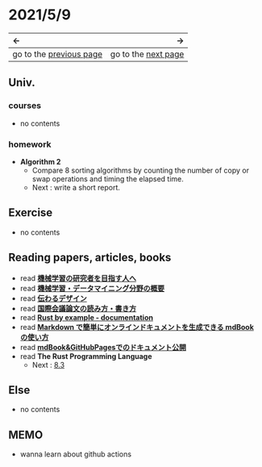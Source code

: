 # 2021/5/9
|←|→|
|:---|---:|
go to the [previous page](./8th.md) | go to the [next page](url)

## Univ.
### courses
- no contents

### homework
- **Algorithm 2**
    - Compare 8 sorting algorithms by counting the number of copy or swap operations and timing the elapsed time.
    - Next : write a short report.

## Exercise
- no contents

## Reading papers, articles, books
- read [**機械学習の研究者を目指す人へ**](https://takahashihiroshi.github.io/contents/for_ml_beginners.html)
- read [**機械学習・データマイニング分野の概要**](https://www.kamishima.net/archive/mldm-overview.pdf)
- read [**伝わるデザイン**](https://student.tsutawarudesign.com)
- read [**国際会議論文の読み方・書き方**](http://www.phontron.com/slides/neubig15nlptutorial.pdf)
- read [**Rust by example - documentation**](http://doc.rust-jp.rs/rust-by-example-ja/meta/doc.html)
- read [**Markdown で簡単にオンラインドキュメントを生成できる mdBook の使い方**](https://blog1.mammb.com/entry/2019/12/31/000000)
- read [**mdBook&GitHubPagesでのドキュメント公開**](https://zenn.dev/404_fof/articles/272f2a88d2d519b1edb3)
- read **The Rust Programming Language**
    - Next : [8.3](https://doc.rust-jp.rs/book-ja/ch08-03-hash-maps.html)

## Else
- no contents

## MEMO
- wanna learn about github actions
